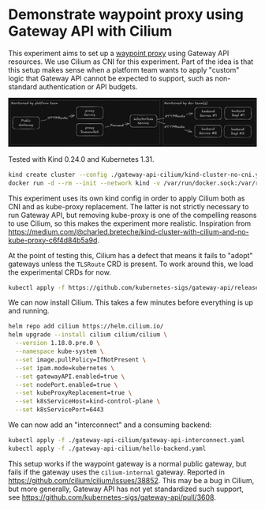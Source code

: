 # Demonstrate waypoint proxy using Gateway API with Cilium

This experiment aims to set up a [waypoint proxy](https://istio.io/latest/docs/ambient/usage/waypoint/) using Gateway API resources. We use Cilium as CNI for this experiment. Part of the idea is that this setup makes sense when a platform team wants to apply "custom" logic that Gateway API cannot be expected to support, such as non-standard authentication or API budgets.

![waypoint proxy](./waypoint-proxy.png)

Tested with Kind 0.24.0 and Kubernetes 1.31.

```bash
kind create cluster --config ./gateway-api-cilium/kind-cluster-no-cni.yaml
docker run -d --rm --init --network kind -v /var/run/docker.sock:/var/run/docker.sock registry.k8s.io/cloud-provider-kind/cloud-controller-manager:v0.6.0
```

This experiment uses its own kind config in order to apply Cilium both as CNI and as kube-proxy replacement. The latter is not strictly necessary to run Gateway API, but removing kube-proxy is one of the compelling reasons to use Cilium, so this makes the experiment more realistic. Inspiration from https://medium.com/@charled.breteche/kind-cluster-with-cilium-and-no-kube-proxy-c6f4d84b5a9d.

At the point of testing this, Cilium has a defect that means it fails to "adopt" gateways unless the `TLSRoute` CRD is present. To work around this, we load the experimental CRDs for now.

```bash
kubectl apply -f https://github.com/kubernetes-sigs/gateway-api/releases/download/v1.2.1/experimental-install.yaml
```

We can now install Cilium. This takes a few minutes before everything is up and running.

```bash
helm repo add cilium https://helm.cilium.io/
helm upgrade --install cilium cilium/cilium \
  --version 1.18.0.pre.0 \
  --namespace kube-system \
  --set image.pullPolicy=IfNotPresent \
  --set ipam.mode=kubernetes \
  --set gatewayAPI.enabled=true \
  --set nodePort.enabled=true \
  --set kubeProxyReplacement=true \
  --set k8sServiceHost=kind-control-plane \
  --set k8sServicePort=6443
```

We can now add an "interconnect" and a consuming backend:

```bash
kubectl apply -f ./gateway-api-cilium/gateway-api-interconnect.yaml
kubectl apply -f ./gateway-api-cilium/hello-backend.yaml
```

This setup works if the waypoint gateway is a normal public gateway, but fails if the gateway uses the `cilium-internal` gateway. Reported in https://github.com/cilium/cilium/issues/38852. This may be a bug in Cilium, but more generally, Gateway API has not yet standardized such support, see https://github.com/kubernetes-sigs/gateway-api/pull/3608.
